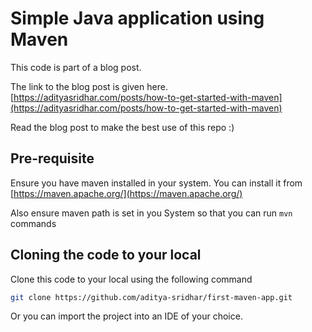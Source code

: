 # Simple Java application using Maven

This code is part of a blog post.

The link to the blog post is given here.
[https://adityasridhar.com/posts/how-to-get-started-with-maven](https://adityasridhar.com/posts/how-to-get-started-with-maven)

Read the blog post to make the best use of this repo :)

## Pre-requisite

Ensure you have maven installed in your system. You can install it from [https://maven.apache.org/](https://maven.apache.org/)

Also ensure maven path is set in you System so that you can run `mvn` commands

## Cloning the code to your local

Clone this code to your local using the following command

```bash
git clone https://github.com/aditya-sridhar/first-maven-app.git
```

Or you can import the project into an IDE of your choice.
